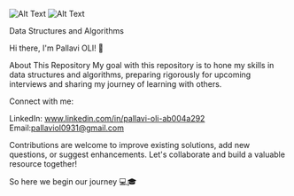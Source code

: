 ![Alt Text](https://i.pinimg.com/originals/6c/ec/43/6cec43366597fe72f85b8a81f9ecb455.gif)
![Alt Text](https://res.cloudinary.com/practicaldev/image/fetch/s--hKcN8SnD-z/c_limit%2Cf_auto%2Cfl_progressive%2Cq_66%2Cw_800/https://dev-to-uploads.s3.amazonaws.com/uploads/articles/85hm8zc90xx1lsc4zqx0.gif)

Data Structures and Algorithms

Hi there, I'm Pallavi OLI! 👋

About This Repository
My goal with this repository is to hone my skills in data structures and algorithms, preparing rigorously for upcoming interviews and sharing my journey of learning with others.

Connect with me:

LinkedIn: www.linkedin.com/in/pallavi-oli-ab004a292
Email:pallaviol0931@gmail.com

Contributions are welcome to improve existing solutions, add new questions, or suggest enhancements. Let's collaborate and build a valuable resource together!

So here we begin our journey 💻🎓
